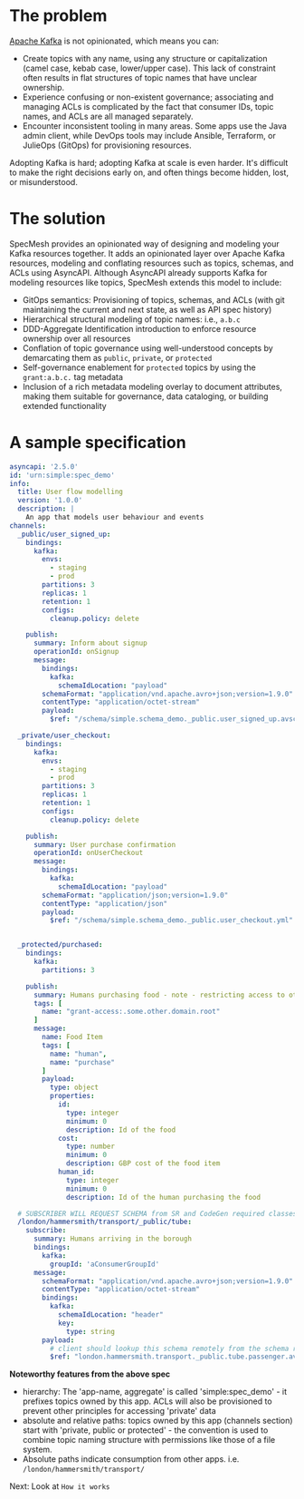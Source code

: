 
# The problem

[Apache Kafka](https://kafka.apache.org/) is not opinionated, which means you can:

- Create topics with any name, using any structure or capitalization (camel case, kebab case, lower/upper case). This lack of constraint often results in flat structures of topic names that have unclear ownership.
- Experience confusing or non-existent governance; associating and managing ACLs is complicated by the fact that consumer IDs, topic names, and ACLs are all managed separately.
- Encounter inconsistent tooling in many areas. Some apps use the Java admin client, while DevOps tools may include Ansible, Terraform, or JulieOps (GitOps) for provisioning resources.

Adopting Kafka is hard; adopting Kafka at scale is even harder. It's difficult to make the right decisions early on, and often things become hidden, lost, or misunderstood.

# The solution
SpecMesh provides an opinionated way of designing and modeling your Kafka resources together. It adds an opinionated layer over Apache Kafka resources, modeling and conflating resources such as topics, schemas, and ACLs using AsyncAPI. Although AsyncAPI already supports Kafka for modeling resources like topics, SpecMesh extends this model to include:

- GitOps semantics: Provisioning of topics, schemas, and ACLs (with git maintaining the current and next state, as well as API spec history)
- Hierarchical structural modeling of topic names: i.e., `a.b.c`
- DDD-Aggregate Identification introduction to enforce resource ownership over all resources
- Conflation of topic governance using well-understood concepts by demarcating them as `public`, `private`, or `protected`
- Self-governance enablement for `protected` topics by using the `grant:a.b.c.` tag metadata
- Inclusion of a rich metadata modeling overlay to document attributes, making them suitable for governance, data cataloging, or building extended functionality


# A sample specification #


```yaml
asyncapi: '2.5.0'
id: 'urn:simple:spec_demo'
info:
  title: User flow modelling
  version: '1.0.0'
  description: |
    An app that models user behaviour and events
channels:
  _public/user_signed_up:
    bindings:
      kafka:
        envs:
          - staging
          - prod
        partitions: 3
        replicas: 1
        retention: 1
        configs:
          cleanup.policy: delete

    publish:
      summary: Inform about signup
      operationId: onSignup
      message:
        bindings:
          kafka:
            schemaIdLocation: "payload"
        schemaFormat: "application/vnd.apache.avro+json;version=1.9.0"
        contentType: "application/octet-stream"
        payload:
          $ref: "/schema/simple.schema_demo._public.user_signed_up.avsc"

  _private/user_checkout:
    bindings:
      kafka:
        envs:
          - staging
          - prod
        partitions: 3
        replicas: 1
        retention: 1
        configs:
          cleanup.policy: delete

    publish:
      summary: User purchase confirmation
      operationId: onUserCheckout
      message:
        bindings:
          kafka:
            schemaIdLocation: "payload"
        schemaFormat: "application/json;version=1.9.0"
        contentType: "application/json"
        payload:
          $ref: "/schema/simple.schema_demo._public.user_checkout.yml"


  _protected/purchased:
    bindings:
      kafka:
        partitions: 3

    publish:
      summary: Humans purchasing food - note - restricting access to other domain principles
      tags: [
        name: "grant-access:.some.other.domain.root"
      ]
      message:
        name: Food Item
        tags: [
          name: "human",
          name: "purchase"
        ]
        payload:
          type: object
          properties:
            id:
              type: integer
              minimum: 0
              description: Id of the food
            cost:
              type: number
              minimum: 0
              description: GBP cost of the food item
            human_id:
              type: integer
              minimum: 0
              description: Id of the human purchasing the food

  # SUBSCRIBER WILL REQUEST SCHEMA from SR and CodeGen required classes. Header will be used for Id
  /london/hammersmith/transport/_public/tube:
    subscribe:
      summary: Humans arriving in the borough
      bindings:
        kafka:
          groupId: 'aConsumerGroupId'
      message:
        schemaFormat: "application/vnd.apache.avro+json;version=1.9.0"
        contentType: "application/octet-stream"
        bindings:
          kafka:
            schemaIdLocation: "header"
            key:
              type: string
        payload:
          # client should lookup this schema remotely from the schema registry - it is owned by the publisher
          $ref: "london.hammersmith.transport._public.tube.passenger.avsc"
```

**Noteworthy features from the above spec**
- hierarchy: The 'app-name, aggregate' is called 'simple:spec_demo' - it prefixes topics owned by this app. ACLs will also be provisioned to prevent other principles for accessing 'private' data
- absolute and relative paths: topics owned by this app (channels section) start with 'private, public or protected' - the convention is used to combine topic naming structure with permissions like those of a file system.  
- Absolute paths indicate consumption from other apps. i.e.  `/london/hammersmith/transport/`

Next: Look at `How it works`